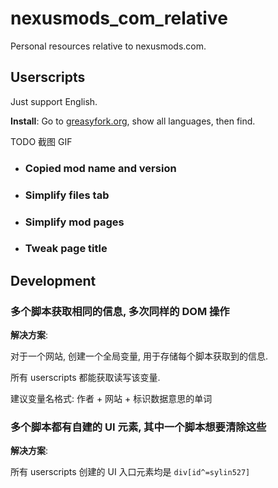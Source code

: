 # nexusmods_com_relative

Personal resources relative to nexusmods.com.

## Userscripts

Just support English.

**Install**: Go to [greasyfork.org](https://greasyfork.org/scripts/by-site/nexusmods.com?filter_locale=0), show all languages, then find.

TODO  截图 GIF

- ### Copied mod name and version

- ### Simplify files tab

- ### Simplify mod pages

- ### Tweak page title

## Development

### 多个脚本获取相同的信息, 多次同样的 DOM 操作

**解决方案**:

对于一个网站, 创建一个全局变量, 用于存储每个脚本获取到的信息.

所有 userscripts 都能获取读写该变量.

建议变量名格式: 作者 + 网站 + 标识数据意思的单词

### 多个脚本都有自建的 UI 元素, 其中一个脚本想要清除这些

**解决方案**:

所有 userscripts 创建的 UI 入口元素均是 `div[id^=sylin527]`
